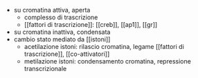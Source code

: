 - su cromatina attiva, aperta
	- complesso di trascrizione
	- [[fattori di trascrizione]]: [[creb]], [[ap1]], [[gr]]
- su cromatina inattiva, condensata
- cambio stato mediato da [[istoni]]
	- acetilazione istoni: rilascio cromatina, legame [[fattori di trascrizione]], [[co-attivatori]]
	- metilazione istoni: condensamento cromatina, repressione transcrizionale